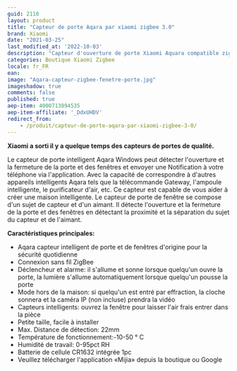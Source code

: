 ```yaml
---
guid: 2110
layout: product
title: "Capteur de porte Aqara par xiaomi zigbee 3.0"
brand: Xiaomi
date: "2021-03-25"
last_modified_at: '2022-10-03'
description: "Capteur d'ouverture de porte Xiaomi Aquara compatible zigbee 3.0"
categories: Boutique Xiaomi Zigbee
locale: fr_FR
ean:
image: "Aqara-capteur-zigbee-fenetre-porte.jpg"
imageshadow: true
comments: false
published: true
aep-item: 4000713894535
aep-item-affiliate: '_DdxUHDV'
redirect_from: 
    - /produit/capteur-de-porte-aqara-par-xiaomi-zigbee-3-0/
---
```


**Xiaomi a sorti il y a quelque temps des capteurs de portes de qualité.**

Le capteur de porte intelligent Aqara Windows peut détecter l'ouverture et la fermeture de la porte et des fenêtres et envoyer une Notification à votre téléphone via l'application. Avec la capacité de correspondre à d'autres appareils intelligents Aqara tels que la télécommande Gateway, l'ampoule intelligente, le purificateur d'air, etc. Ce capteur est capable de vous aider à créer une maison intelligente. Le capteur de porte de fenêtre se compose d'un sujet de capteur et d'un aimant. Il détecte l'ouverture et la fermeture de la porte et des fenêtres en détectant la proximité et la séparation du sujet du capteur et de l'aimant.

**Caractéristiques principales:**

- Aqara capteur intelligent de porte et de fenêtres d'origine pour la sécurité quotidienne
- Connexion sans fil ZigBee
- Déclencheur et alarme: il s'allume et sonne lorsque quelqu'un ouvre la porte, la lumière s'allume automatiquement lorsque quelqu'un pousse la porte
- Mode hors de la maison: si quelqu'un est entré par effraction, la cloche sonnera et la caméra IP (non incluse) prendra la vidéo
- Capteurs intelligents: ouvrez la fenêtre pour laisser l'air frais entrer dans la pièce
- Petite taille, facile à installer
- Max. Distance de détection: 22mm
- Température de fonctionnement:-10-50 ° C
- Humidité de travail: 0-95pct RH
- Batterie de cellule CR1632 intégrée 1pc
- Veuillez télécharger l'application «Mijia» depuis la boutique ou Google
